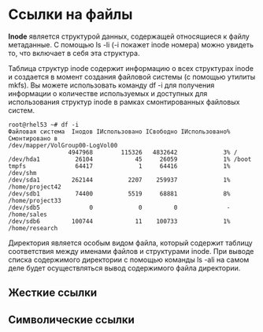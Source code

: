 # Ссылки на файлы

**Inode** является структурой данных, содержащей относящиеся к файлу метаданные.
С помощью ls -li (-i покажет inode номера) можно увидеть то, что включает в себя эта структура.

Таблица структур inode содержит информацию о всех структурах inode и создается в момент создания файловой системы (с помощью утилиты mkfs).
Вы можете использовать команду df -i для получения информации о количестве используемых и доступных для использования структур inode в рамках
смонтированных файловых систем.
```
root@rhel53 ~# df -i
Файловая система  Iнодов IИспользовано IСвободно IИспользовано% Cмонтировано в
/dev/mapper/VolGroup00-LogVol00
                 4947968        115326   4832642             3% /
/dev/hda1          26104            45     26059             1% /boot
tmpfs              64417             1     64416             1% /dev/shm
/dev/sda1         262144          2207    259937             1% /home/project42
/dev/sdb1          74400          5519     68881             8% /home/project33
/dev/sdb5              0             0         0              -  /home/sales
/dev/sdb6         100744            11    100733             1% /home/research
```

Директория является особым видом файла, который содержит таблицу соответствия между именами файлов и структурами inode.
При выводе списка содержимого директории с помощью команды ls -ali на самом деле будет осуществляться вывод содержимого файла директории.

## Жесткие ссылки

## Символические ссылки
